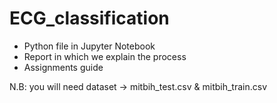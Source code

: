# ECG_classification

- Python file in Jupyter Notebook
- Report in which we explain the process
- Assignments guide

N.B: you will need dataset -> mitbih_test.csv & mitbih_train.csv
